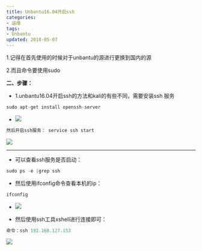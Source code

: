 ```yaml
---
title: Unbantu16.04开启ssh
categories:
- 运维
tags:
- Unbantu
updated: 2018-05-07
---
```


1.记得在首先使用的时候对于unbantu的源进行更换到国内的源

2.而且命令要使用sudo 

 

 


 **二、步骤：**


 - 1.unbantu16.04开启ssh的方法和kali的有些不同，需要安装ssh 服务 

   

   


```Java
sudo apt-get install openssh-server
```

- <img src="{{ site.url }}/assets//blog_images/unbantu开启shh01.png" />
```Java
然后开启ssh服务： service ssh start
```

<img src="{{ site.url }}/assets//blog_images/unbantu开启shh02.png" />

---

 - 可以查看ssh服务是否启动：

   

   

 ```Java
 sudo ps -e |grep ssh
 ```
 - 然后使用ifconfig命令查看本机的ip：

   

```Java
ifconfig
```
 - <img src="{{ site.url }}/assets//blog_images/unbantu开启shh03.png" />

 - 然后使用ssh工具xshell进行连接即可：

   

```Java
命令：ssh 192.168.127.153
```
<img src="{{ site.url }}/assets//blog_images/unbantu开启shh04.png" />



​
